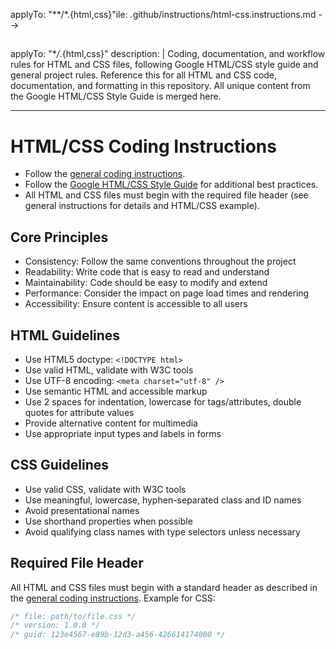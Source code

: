 <!-- file: .github/instructions/html-css.instructions.md -->
<!-- version: 1.0.0 -->
<!-- guid: 2d1e0f9a-8b7c-6d5e-4f3a-2b1c0d9e8f7a -->

applyTo: "\*\*/\*.{html,css}"ile: .github/instructions/html-css.instructions.md
-->

<!-- version: 1.0.0 -->

## <!-- guid: 2d1e0f9a-8b7c-6d5e-4f3a-2b1c0d9e8f7a -->

applyTo: "\*_/_.{html,css}" description: | Coding, documentation, and workflow
rules for HTML and CSS files, following Google HTML/CSS style guide and general
project rules. Reference this for all HTML and CSS code, documentation, and
formatting in this repository. All unique content from the Google HTML/CSS Style
Guide is merged here.

---

# HTML/CSS Coding Instructions

- Follow the [general coding instructions](general-coding.instructions.md).
- Follow the
  [Google HTML/CSS Style Guide](https://google.github.io/styleguide/htmlcssguide.html)
  for additional best practices.
- All HTML and CSS files must begin with the required file header (see general
  instructions for details and HTML/CSS example).

## Core Principles

- Consistency: Follow the same conventions throughout the project
- Readability: Write code that is easy to read and understand
- Maintainability: Code should be easy to modify and extend
- Performance: Consider the impact on page load times and rendering
- Accessibility: Ensure content is accessible to all users

## HTML Guidelines

- Use HTML5 doctype: `<!DOCTYPE html>`
- Use valid HTML, validate with W3C tools
- Use UTF-8 encoding: `<meta charset="utf-8" />`
- Use semantic HTML and accessible markup
- Use 2 spaces for indentation, lowercase for tags/attributes, double quotes for
  attribute values
- Provide alternative content for multimedia
- Use appropriate input types and labels in forms

## CSS Guidelines

- Use valid CSS, validate with W3C tools
- Use meaningful, lowercase, hyphen-separated class and ID names
- Avoid presentational names
- Use shorthand properties when possible
- Avoid qualifying class names with type selectors unless necessary

## Required File Header

All HTML and CSS files must begin with a standard header as described in the
[general coding instructions](general-coding.instructions.md). Example for CSS:

```css
/* file: path/to/file.css */
/* version: 1.0.0 */
/* guid: 123e4567-e89b-12d3-a456-426614174000 */
```
